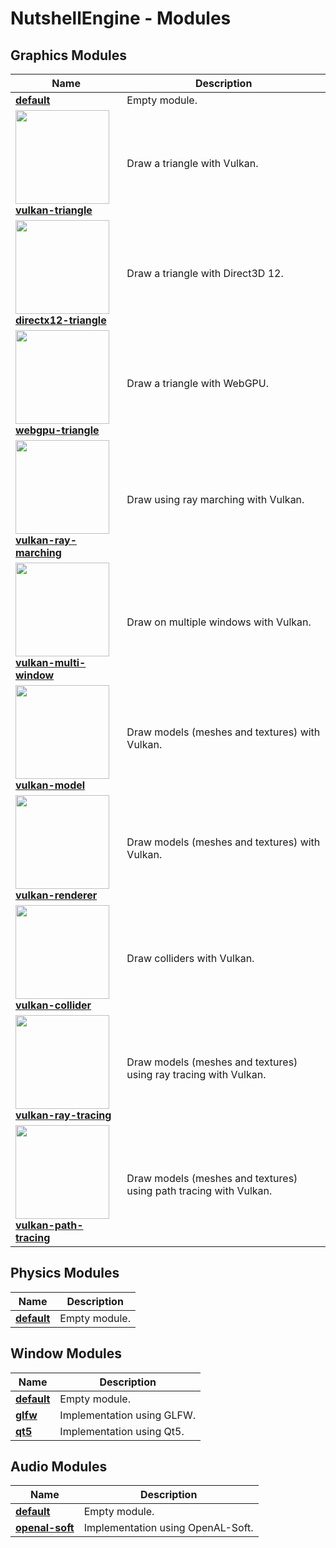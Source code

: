 # NutshellEngine - Modules

## Graphics Modules

| Name | Description |
| ------------- | ------------- |
| [**default**](https://github.com/Team-Nutshell/NutshellEngine-GraphicsModule) | Empty module. |
| [**<img src="https://i.imgur.com/LBZcpTa.png" width="150px"><br>vulkan-triangle**](https://github.com/Team-Nutshell/NutshellEngine-GraphicsModule/tree/module/vulkan-triangle) | Draw a triangle with Vulkan. |
| [**<img src="https://i.imgur.com/3CHyrnv.png" width="150px"><br>directx12-triangle**](https://github.com/Team-Nutshell/NutshellEngine-GraphicsModule/tree/module/directx12-triangle) | Draw a triangle with Direct3D 12. |
| [**<img src="https://i.imgur.com/JL5xlsl.png" width="150px"><br>webgpu-triangle**](https://github.com/Team-Nutshell/NutshellEngine-GraphicsModule/tree/module/webgpu-triangle) | Draw a triangle with WebGPU. |
| [**<img src="https://i.imgur.com/7JPWwwL.png" width="150px"><br>vulkan-ray-marching**](https://github.com/Team-Nutshell/NutshellEngine-GraphicsModule/tree/module/vulkan-ray-marching) | Draw using ray marching with Vulkan. |
| [**<img src="https://i.imgur.com/WnWYMYU.png" width="150px"><br>vulkan-multi-window**](https://github.com/Team-Nutshell/NutshellEngine-GraphicsModule/tree/module/vulkan-multi-window) | Draw on multiple windows with Vulkan. |
| [**<img src="https://i.imgur.com/AfWswSa.png" width="150px"><br>vulkan-model**](https://github.com/Team-Nutshell/NutshellEngine-GraphicsModule/tree/module/vulkan-model) | Draw models (meshes and textures) with Vulkan. |
| [**<img src="https://i.imgur.com/rP4riaN.png" width="150px"><br>vulkan-renderer**](https://github.com/Team-Nutshell/NutshellEngine-GraphicsModule/tree/module/vulkan-renderer) | Draw models (meshes and textures) with Vulkan. |
| [**<img src="https://i.imgur.com/Zdlfmmt.png" width="150px"><br>vulkan-collider**](https://github.com/Team-Nutshell/NutshellEngine-GraphicsModule/tree/module/vulkan-collider) | Draw colliders with Vulkan. |
| [**<img src="https://i.imgur.com/W4QaQ7E.png" width="150px"><br>vulkan-ray-tracing**](https://github.com/Team-Nutshell/NutshellEngine-GraphicsModule/tree/module/vulkan-ray-tracing) | Draw models (meshes and textures) using ray tracing with Vulkan. |
| [**<img src="https://i.imgur.com/rzSVoir.png" width="150px"><br>vulkan-path-tracing**](https://github.com/Team-Nutshell/NutshellEngine-GraphicsModule/tree/module/vulkan-path-tracing) | Draw models (meshes and textures) using path tracing with Vulkan. |

## Physics Modules

| Name | Description |
| ------------- | ------------- |
| [**default**](https://github.com/Team-Nutshell/NutshellEngine-PhysicsModule) | Empty module. |

## Window Modules

| Name | Description |
| ------------- | ------------- |
| [**default**](https://github.com/Team-Nutshell/NutshellEngine-WindowModule) | Empty module. |
| [**glfw**](https://github.com/Team-Nutshell/NutshellEngine-WindowModule/tree/module/glfw) | Implementation using GLFW. |
| [**qt5**](https://github.com/Team-Nutshell/NutshellEngine-WindowModule/tree/module/qt5) | Implementation using Qt5. |

## Audio Modules

| Name | Description |
| ------------- | ------------- |
| [**default**](https://github.com/Team-Nutshell/NutshellEngine-AudioModule) | Empty module. |
| [**openal-soft**](https://github.com/Team-Nutshell/NutshellEngine-AudioModule/tree/module/openal-soft) | Implementation using OpenAL-Soft. |
